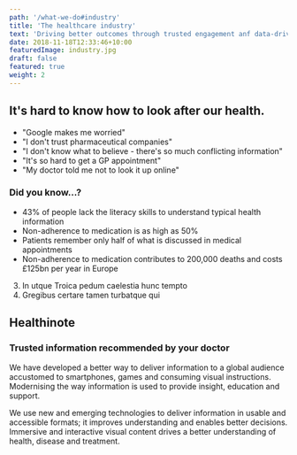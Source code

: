 ```yaml
---
path: '/what-we-do#industry'
title: 'The healthcare industry'
text: 'Driving better outcomes through trusted engagement anf data-driver insights'
date: 2018-11-18T12:33:46+10:00
featuredImage: industry.jpg
draft: false
featured: true
weight: 2
---
```


## It's hard to know how to look after our health.

- "Google makes me worried"
- "I don't trust pharmaceutical companies"
- "I don't know what to believe - there's so much conflicting information"
- "It's so hard to get a GP appointment"
- "My doctor told me not to look it up online"

### Did you know...?

- 43% of people lack the literacy skills to understand typical health information
- Non-adherence to medication is as high as 50%
- Patients remember only half of what is discussed in medical appointments
- Non-adherence to medication contributes to 200,000 deaths and costs £125bn per year in Europe
3. In utque Troica pedum caelestia hunc tempto
4. Gregibus certare tamen turbatque qui

## Healthinote
### Trusted information recommended by your doctor

We have developed a better way to deliver information to a global audience accustomed to smartphones, games and consuming visual instructions.
Modernising the way information is used to provide insight, education and support.
 
We use new and emerging technologies to deliver information in usable and accessible formats; it improves understanding and enables better decisions.
Immersive and interactive visual content drives a better understanding of health, disease and treatment.
